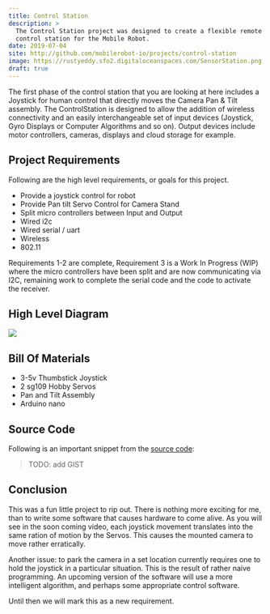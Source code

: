 ```yaml
---
title: Control Station
description: >
  The Control Station project was designed to create a flexible remote
  control station for the Mobile Robot. 
date: 2019-07-04
site: http://github.com/mobilerobot-io/projects/control-station
image: https://rustyeddy.sfo2.digitaloceanspaces.com/SensorStation.png
draft: true
---
```


The first phase of the control station that you are looking at here
includes a Joystick for human control that directly moves the Camera
Pan & Tilt assembly.  The ControlStation is designed to allow the
addition of wireless connectivity and an easily interchangeable set of
input devices (Joystick, Gyro Displays or Computer Algorithms and so
on).  Output devices include motor controllers, cameras, displays and
cloud storage for example. 

## Project Requirements

Following are the high level requirements, or goals for this project.

- Provide a joystick control for robot
- Provide Pan tilt Servo Control for Camera Stand
- Split micro controllers between Input and Output 
- Wired i2c
- Wired serial / uart
- Wireless
- 802.11

Requirements 1-2 are complete, Requirement 3 is a Work In Progress
(WIP) where the micro controllers have been split and are now
communicating via I2C, remaining work to complete the serial code and
the code to activate the receiver. 

## High Level Diagram

<img src="{{ .Params.image }}" />

## Bill Of Materials

- 3-5v Thumbstick Joystick 
- 2 sg109 Hobby Servos
- Pan and Tilt Assembly
- Arduino nano 


## Source Code

Following is an important snippet from the [source code](https://github.com/rustyeddy/Arduino):

> TODO: add GIST

## Conclusion

This was a fun little project to rip out.  There is nothing more
exciting for me, than to write some software that causes hardware to
come alive.  As you will see in the soon coming video, each joystick
movement translates into the same ration of motion by the Servos.
This causes the mounted camera to move rather erratically.

Another issue: to park the camera in a set location currently requires
one to hold the joystick in a particular situation.  This is the
result of rather naive programming.  An upcoming version of the
software will use a more intelligent algorithm, and perhaps some
appropriate control software.

Until then we will mark this as a new requirement.
